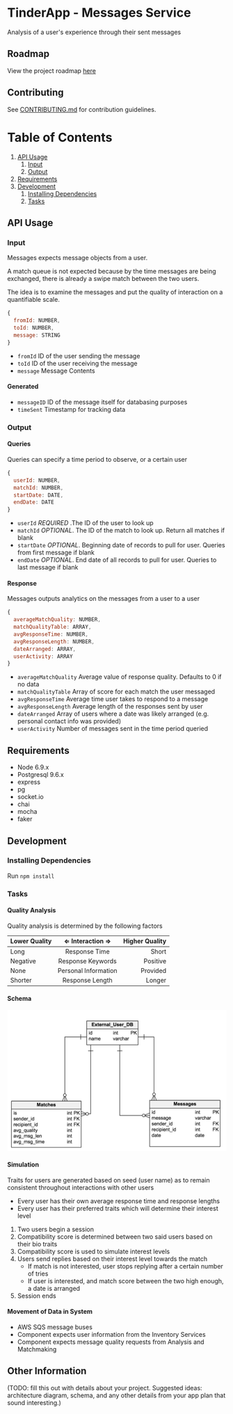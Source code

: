 # TinderApp - Messages Service

Analysis of a user's experience through their sent messages

## Roadmap

View the project roadmap [here](https://drive.google.com/open?id=1kAPJHYxOglYTeN3WJslR1_gGNFUneNer6oveAjPyoFA)

## Contributing

See [CONTRIBUTING.md](CONTRIBUTING.md) for contribution guidelines.

# Table of Contents

1. [API Usage](#api-usage)
    1. [Input](#input)
    1. [Output](#output)
1. [Requirements](#requirements)
1. [Development](#development)
    1. [Installing Dependencies](#installing-dependencies)
    1. [Tasks](#tasks)

## API Usage

### Input

Messages expects message objects from a user.

A match queue is not expected because by the time messages are being exchanged, there is already a swipe match between the two users.

The idea is to examine the messages and put the quality of interaction on a quantifiable scale.

```javascript
{
  fromId: NUMBER,
  toId: NUMBER,
  message: STRING
}
```

- `fromId` ID of the user sending the message
- `toId` ID of the user receiving the message
- `message` Message Contents

#### Generated

- `messageID` ID of the message itself for databasing purposes
- `timeSent` Timestamp for tracking data

### Output

#### Queries

Queries can specify a time period to observe, or a certain user

```javascript
{
  userId: NUMBER,
  matchId: NUMBER,
  startDate: DATE,
  endDate: DATE
}
```

- `userId` _REQUIRED_ .The ID of the user to look up
- `matchId` _OPTIONAL_. The ID of the match to look up. Return all matches if blank
- `startDate` _OPTIONAL_. Beginning date of records to pull for user. Queries from first message if blank
- `endDate` _OPTIONAL_. End date of all records to pull for user. Queries to last message if blank

#### Response

Messages outputs analytics on the messages from a user to a user

```javascript
{
  averageMatchQuality: NUMBER,
  matchQualityTable: ARRAY,
  avgResponseTime: NUMBER,
  avgResponseLength: NUMBER,
  dateArranged: ARRAY,
  userActivity: ARRAY
}
```

- `averageMatchQuality` Average value of response quality. Defaults to 0 if no data
- `matchQualityTable` Array of score for each match the user messaged
- `avgResponseTime` Average time user takes to respond to a message
- `avgResponseLength` Average length of the responses sent by user
- `dateArranged` Array of users where a date was likely arranged (e.g. personal contact info was provided)
- `userActivity` Number of messages sent in the time period queried

## Requirements

- Node 6.9.x
- Postgresql 9.6.x
- express
- pg
- socket.io
- chai
- mocha
- faker

## Development
### Installing Dependencies
Run `npm install`

### Tasks

#### Quality Analysis

Quality analysis is determined by the following factors

Lower Quality | ⇐ Interaction ⇒ | Higher Quality
--- | :---: | ---:
Long | Response Time | Short
Negative | Response Keywords | Positive
None | Personal Information | Provided
Shorter | Response Length | Longer

#### Schema

![alt text](https://github.com/Jkwok0714/Thesis-Messages/blob/master/resources/schema.png "Schema 1")

#### Simulation

Traits for users are generated based on seed (user name) as to remain consistent throughout interactions with other users
- Every user has their own average response time and response lengths
- Every user has their preferred traits which will determine their interest level

1. Two users begin a session
1. Compatibility score is determined between two said users based on their bio traits
1. Compatibility score is used to simulate interest levels
1. Users send replies based on their interest level towards the match
    - If match is not interested, user stops replying after a certain number of tries
    - If user is interested, and match score between the two high enough, a date is arranged
5. Session ends

#### Movement of Data in System

- AWS SQS message buses
- Component expects user information from the Inventory Services
- Component expects message quality requests from Analysis and Matchmaking

## Other Information

(TODO: fill this out with details about your project. Suggested ideas: architecture diagram, schema, and any other details from your app plan that sound interesting.)
